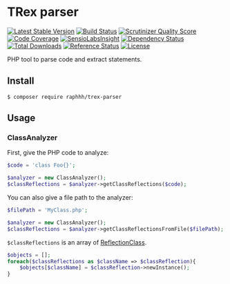 # TRex parser

[![Latest Stable Version](https://poser.pugx.org/raphhh/trex-parser/v/stable.svg)](https://packagist.org/packages/raphhh/trex-parser)
[![Build Status](https://travis-ci.org/Raphhh/trex-parser.png)](https://travis-ci.org/Raphhh/trex-parser)
[![Scrutinizer Quality Score](https://scrutinizer-ci.com/g/Raphhh/trex-parser/badges/quality-score.png?b=master)](https://scrutinizer-ci.com/g/Raphhh/trex-parser/)
[![Code Coverage](https://scrutinizer-ci.com/g/Raphhh/trex-parser/badges/coverage.png?b=master)](https://scrutinizer-ci.com/g/Raphhh/trex-parser/)
[![SensioLabsInsight](https://insight.sensiolabs.com/projects/1eaf3345-68ec-44ff-8fed-bcbd4721bb13/mini.png)](https://insight.sensiolabs.com/projects/1eaf3345-68ec-44ff-8fed-bcbd4721bb13)
[![Dependency Status](https://www.versioneye.com/user/projects/54062eb9c4c187ff6100006f/badge.svg?style=flat)](https://www.versioneye.com/user/projects/54062eb9c4c187ff6100006f)
[![Total Downloads](https://poser.pugx.org/raphhh/trex-parser/downloads.svg)](https://packagist.org/packages/raphhh/trex-parser)
[![Reference Status](https://www.versioneye.com/php/raphhh:trex-parser/reference_badge.svg?style=flat)](https://www.versioneye.com/php/raphhh:trex-parser/references)
[![License](https://poser.pugx.org/raphhh/trex-parser/license.svg)](https://packagist.org/packages/raphhh/trex-parser)

PHP tool to parse code and extract statements.


## Install

`$ composer require raphhh/trex-parser`


## Usage

### ClassAnalyzer

First, give the PHP code to analyze:

```php
$code = 'class Foo{}';

$analyzer = new ClassAnalyzer();
$classReflections = $analyzer->getClassReflections($code);
```

You can also give a file path to the analyzer:

```php
$filePath = 'MyClass.php';

$analyzer = new ClassAnalyzer();
$classReflections = $analyzer->getClassReflectionsFromFile($filePath);
```

`$classReflections` is an array of [ReflectionClass](http://php.net/manual/en/class.reflectionclass.php).

```php
$objects = [];
foreach($classReflections as $className => $classReflection){
    $objects[$className] = $classReflection->newInstance();
}        
```
